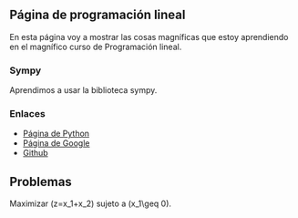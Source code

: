<script src='https://cdn.mathjax.org/mathjax/latest/MathJax.js?config=TeX-AMS-MML_HTMLorMML'></script>

## Página de programación lineal

En esta página voy a mostrar las cosas magníficas que estoy aprendiendo en el
magnífico curso de Programación lineal.

### Sympy

Aprendimos a usar la biblioteca sympy.

### Enlaces

- [Página de Python](https://www.python.org/)
- [Página de Google](https://www.google.com/)
- [Github](https://www.github.com/)

## Problemas

Maximizar \(z=x_1+x_2\) sujeto a \(x_1\geq 0\).